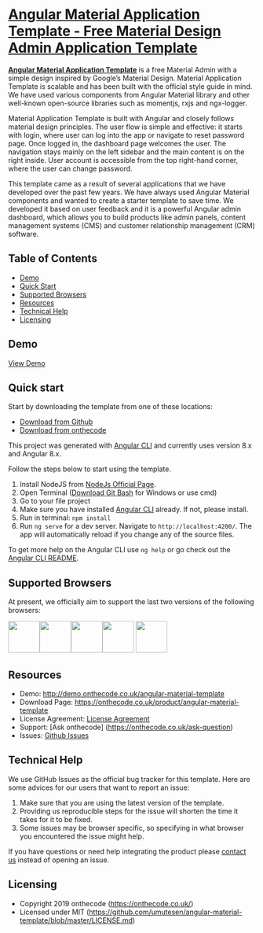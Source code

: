 # [Angular Material Application Template - Free Material Design Admin Application Template](https://onthecode.co.uk/product/angular-material-template/)

**[Angular Material Application Template](https://onthecode.co.uk/product/angular-material-template/)** is a free Material Admin with a simple design inspired by Google’s Material Design. Material Application Template is scalable and has been built with the official style guide in mind. We have used various components from Angular Material library and other well-known open-source libraries such as momentjs, rxjs and ngx-logger.

Material Application Template is built with Angular and closely follows material design principles. The user flow is simple and effective: it starts with login, where user can log into the app or navigate to reset password page. Once logged in, the dashboard page welcomes the user. The navigation stays mainly on the left sidebar and the main content is on the right inside. User account is accessible from the top right-hand corner, where the user can change password.

This template came as a result of several applications that we have developed over the past few years. We have always used Angular Material components and wanted to create a starter template to save time. We developed it based on user feedback and it is a powerful Angular admin dashboard, which allows you to build products like admin panels, content management systems (CMS) and customer relationship management (CRM) software.

## Table of Contents

* [Demo](#demo)
* [Quick Start](#quick-start)
* [Supported Browsers](#browser-support)
* [Resources](#resources)
* [Technical Help](#technical-help)
* [Licensing](#licensing)

## Demo
[View Demo](http://demo.onthecode.co.uk/angular-material-template)

## Quick start
Start by downloading the template from one of these locations:

- [Download from Github](https://github.com/umutesen/angular-material-template/archive/master.zip)
- [Download from onthecode](https://onthecode.co.uk/product/angular-material-template)

This project was generated with [Angular CLI](https://github.com/angular/angular-cli) and currently uses version 8.x and Angular 8.x.

Follow the steps below to start using the template.

1. Install NodeJS from [NodeJs Official Page](https://nodejs.org/en).
2. Open Terminal ([Download Git Bash](https://gitforwindows.org/) for Windows or use cmd)
3. Go to your file project
4. Make sure you have installed [Angular CLI](https://github.com/angular/angular-cli) already. If not, please install.
5. Run in terminal: ```npm install```
6. Run `ng serve` for a dev server. Navigate to `http://localhost:4200/`. The app will automatically reload if you change any of the source files.

To get more help on the Angular CLI use `ng help` or go check out the [Angular CLI README](https://github.com/angular/angular-cli/blob/master/README.md).

## Supported Browsers
At present, we officially aim to support the last two versions of the following browsers:

<img src="https://github.com/umutesen/angular-material-template/blob/media/chrome.png?raw=true" width="64" height="64"><img src="https://github.com/umutesen/angular-material-template/blob/media/firefox.png?raw=true" width="64" height="64"><img src="https://github.com/umutesen/angular-material-template/blob/media/edge.png?raw=true" width="64" height="64"><img src="https://github.com/umutesen/angular-material-template/blob/media/safari.png?raw=true" width="64" height="64"> <img src="https://github.com/umutesen/angular-material-template/blob/media/opera.png?raw=true" width="64" height="64">

## Resources
- Demo: <http://demo.onthecode.co.uk/angular-material-template>
- Download Page: <https://onthecode.co.uk/product/angular-material-template>
- License Agreement: [License Agreement](https://github.com/umutesen/angular-material-template/blob/master/LICENSE.md)
- Support: [Ask onthecode] (https://onthecode.co.uk/ask-question)
- Issues: [Github Issues](https://github.com/umutesen/angular-material-template/issues)

## Technical Help

We use GitHub Issues as the official bug tracker for this template. Here are some advices for our users that want to report an issue:

1. Make sure that you are using the latest version of the template.
2. Providing us reproducible steps for the issue will shorten the time it takes for it to be fixed.
3. Some issues may be browser specific, so specifying in what browser you encountered the issue might help.

If you have questions or need help integrating the product please [contact us](https://onthecode.co.uk/ask-question) instead of opening an issue.

## Licensing

- Copyright 2019 onthecode (https://onthecode.co.uk/)
- Licensed under MIT (https://github.com/umutesen/angular-material-template/blob/master/LICENSE.md)
